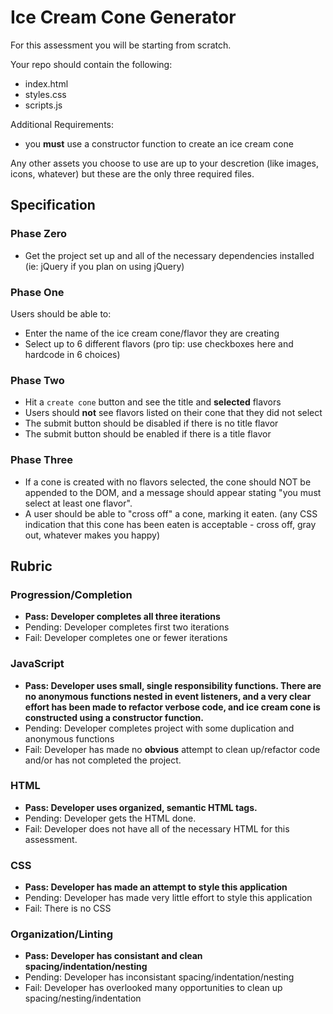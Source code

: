 # Ice Cream Cone Generator

For this assessment you will be starting from scratch.

Your repo should contain the following:
  - index.html
  - styles.css
  - scripts.js

 Additional Requirements:
  - you **must** use a constructor function to create an ice cream cone

Any other assets you choose to use are up to your descretion (like images, icons, whatever) but these are the only three required files.

## Specification

### Phase Zero

- Get the project set up and all of the necessary dependencies installed (ie: jQuery if you plan on using jQuery)

### Phase One

Users should be able to:

- Enter the name of the ice cream cone/flavor they are creating
- Select up to 6 different flavors (pro tip: use checkboxes here and hardcode in 6 choices)

### Phase Two

- Hit a `create cone` button and see the title and **selected** flavors
- Users should **not** see flavors listed on their cone that they did not select
- The submit button should be disabled if there is no title flavor
- The submit button should be enabled if there is a title flavor

### Phase Three

- If a cone is created with no flavors selected, the cone should NOT be appended to the DOM, and a message should appear stating "you must select at least one flavor".
- A user should be able to "cross off" a cone, marking it eaten. (any CSS indication that this cone has been eaten is acceptable - cross off, gray out, whatever makes you happy)

## Rubric

### Progression/Completion

* **Pass: Developer completes all three iterations**
* Pending: Developer completes first two iterations
* Fail: Developer completes one or fewer iterations

### JavaScript

* **Pass: Developer uses small, single responsibility functions. There are no anonymous functions nested in event listeners, and a very clear effort has been made to refactor verbose code, and ice cream cone is constructed using a constructor function.**
* Pending: Developer completes project with some duplication and anonymous functions
* Fail: Developer has made no **obvious** attempt to clean up/refactor code and/or has not completed the project.

### HTML

* **Pass: Developer uses organized, semantic HTML tags.**
* Pending: Developer gets the HTML done.
* Fail: Developer does not have all of the necessary HTML for this assessment.

### CSS

* **Pass: Developer has made an attempt to style this application**
* Pending: Developer has made very little effort to style this application
* Fail: There is no CSS

### Organization/Linting

* **Pass: Developer has consistant and clean spacing/indentation/nesting**
* Pending: Developer has inconsistant spacing/indentation/nesting
* Fail: Developer has overlooked many opportunities to clean up spacing/nesting/indentation
